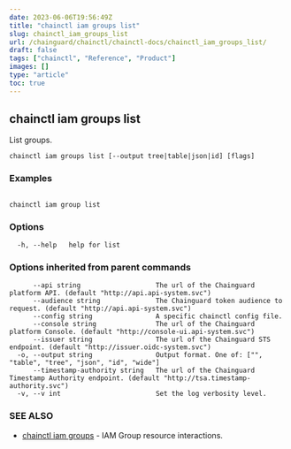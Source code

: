 ```yaml
---
date: 2023-06-06T19:56:49Z
title: "chainctl iam groups list"
slug: chainctl_iam_groups_list
url: /chainguard/chainctl/chainctl-docs/chainctl_iam_groups_list/
draft: false
tags: ["chainctl", "Reference", "Product"]
images: []
type: "article"
toc: true
---
```

## chainctl iam groups list

List groups.

```
chainctl iam groups list [--output tree|table|json|id] [flags]
```

### Examples

```

chainctl iam group list

```

### Options

```
  -h, --help   help for list
```

### Options inherited from parent commands

```
      --api string                   The url of the Chainguard platform API. (default "http://api.api-system.svc")
      --audience string              The Chainguard token audience to request. (default "http://api.api-system.svc")
      --config string                A specific chainctl config file.
      --console string               The url of the Chainguard platform Console. (default "http://console-ui.api-system.svc")
      --issuer string                The url of the Chainguard STS endpoint. (default "http://issuer.oidc-system.svc")
  -o, --output string                Output format. One of: ["", "table", "tree", "json", "id", "wide"]
      --timestamp-authority string   The url of the Chainguard Timestamp Authority endpoint. (default "http://tsa.timestamp-authority.svc")
  -v, --v int                        Set the log verbosity level.
```

### SEE ALSO

* [chainctl iam groups](/chainguard/chainctl/chainctl-docs/chainctl_iam_groups/)	 - IAM Group resource interactions.

